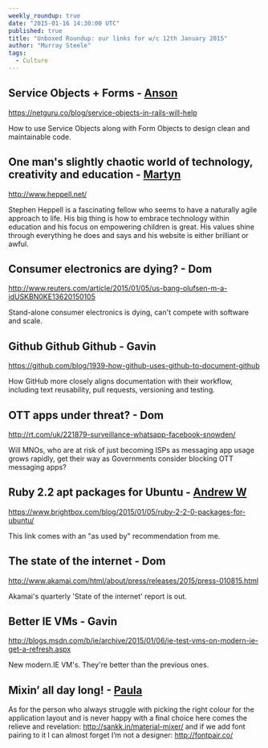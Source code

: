 ```yaml
---
weekly_roundup: true
date: "2015-01-16 14:30:00 UTC"
published: true
title: "Unboxed Roundup: our links for w/c 12th January 2015"
author: "Murray Steele"
tags:
  - Culture
---
```


## Service Objects + Forms - [Anson](/people#anson-kelly)

https://netguru.co/blog/service-objects-in-rails-will-help

How to use Service Objects along with Form Objects to design clean and maintainable code.

## One man's slightly chaotic world of technology, creativity and education - [Martyn](/people#martyn-evans)

http://www.heppell.net/

Stephen Heppell is a fascinating fellow who seems to have a naturally agile approach to life. His big thing is how to embrace technology within education and his focus on empowering children is great. His values shine through everything he does and says and his website is either brilliant or awful.

## Consumer electronics are dying? - Dom

http://www.reuters.com/article/2015/01/05/us-bang-olufsen-m-a-idUSKBN0KE13620150105

Stand-alone consumer electronics is dying, can't compete with software and scale.

## Github Github Github - Gavin

https://github.com/blog/1939-how-github-uses-github-to-document-github

How GitHub more closely aligns documentation with their workflow, including text reusability, pull requests, versioning and testing.

## OTT apps under threat? - Dom

http://rt.com/uk/221879-surveillance-whatsapp-facebook-snowden/

Will MNOs, who are at risk of just becoming ISPs as messaging app usage grows rapidly, get their way as Governments consider blocking OTT messaging apps?

## Ruby 2.2 apt packages for Ubuntu - [Andrew W](/people#andrew-white)

https://www.brightbox.com/blog/2015/01/05/ruby-2-2-0-packages-for-ubuntu/

This link comes with an "as used by" recommendation from me.

## The state of the internet - Dom

http://www.akamai.com/html/about/press/releases/2015/press-010815.html

Akamai's quarterly 'State of the internet' report is out.

## Better IE VMs - Gavin

http://blogs.msdn.com/b/ie/archive/2015/01/06/ie-test-vms-on-modern-ie-get-a-refresh.aspx

New modern.IE VM's. They're better than the previous ones.

## Mixin’ all day long! - [Paula](/people#paula-stepinska)

As for the person who always struggle with picking the right colour for the application layout and is never happy with a final choice here comes the relieve and revelation: http://sankk.in/material-mixer/ and if we add font pairing to it I can almost forget I’m not a designer: http://fontpair.co/

